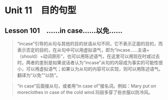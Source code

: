 ﻿ # Unit 11　目的句型
 ## Lesson 101　……in case……以免……
 
> “incase”引导的从句与其他的目的状语从句不同，它不表示正面的目的，而表示否定的目的，在从句中可以用虚拟语气，即为“incase……主语+（should）+动词原形”，也可以用陈述语气，在这里可以用现在时或过去时。两者的差别是如果说话者认为“incase”从句的内容成为事实的可能性很小，可以用虚拟语气；如果认为从句的内容可以实现，则可以用陈述语气。翻译为“以免”“以防”。

> “in case”后面接从句，或者用“in case of”接名词。例如：Mary put on moreclothes in case of the cold wind.玛丽多穿了些衣服以防冷风。


 